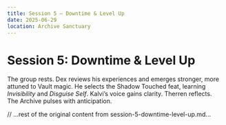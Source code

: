 ```yaml
---
title: Session 5 – Downtime & Level Up
date: 2025-06-29
location: Archive Sanctuary
---
```


# Session 5: Downtime & Level Up

The group rests. Dex reviews his experiences and emerges stronger, more attuned to Vault magic. He selects the Shadow Touched feat, learning *Invisibility* and *Disguise Self*. Kalvi’s voice gains clarity. Therren reflects. The Archive pulses with anticipation.

// ...rest of the original content from session-5-downtime-level-up.md...
